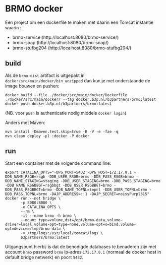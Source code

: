 # BRMO docker

Een project om een dockerfile te maken met daarin een Tomcat instantie waarin :
- brmo-service (http://localhost:8080/brmo-service/)
- brmo-soap (http://localhost:8080/brmo-soap/)
- brmo-stufbg204 (http://localhost:8080/brmo-stufbg204/)


## build

Als de `brmo-dist` artifact is uitgepakt in `docker/src/main/docker/bin_unzipped`
dan kun je met onderstaande de image bouwen en pushen: 
```
docker build --file ./docker/src/main/docker/Dockerfile ./docker/src/main/docker/ --tag docker.b3p.nl/b3partners/brmo:latest
docker push docker.b3p.nl/b3partners/brmo:latest
```
(NB. voor `push` is authenticatie nodig middels `docker login`)

Anders met Maven: 

```
mvn install -Dmaven.test.skip=true -B -V -e -fae -q
mvn clean deploy -pl :docker -P docker
```

## run
Start een container met de volgende command line:
```
export CATALINA_OPTS="-DPG_PORT=5432 -DPG_HOST=172.17.0.1 -DDB_NAME_RSGB=rsgb -DDB_USER_RSGB=brmo -DDB_PASS_RSGB=brmo -DDB_NAME_STAGING=staging -DDB_USER_STAGING=brmo -DDB_PASS_STAGING=brmo -DDB_NAME_RSGBBGT=rsgbbgt -DDB_USER_RSGBBGT=brmo -DDB_PASS_RSGBBGT=brmo -DDB_NAME_TOPNL=topnl -DDB_USER_TOPNL=brmo -DDB_PASS_TOPNL=brmo -DAJP_ADDRESS=::1 -DAJP_SECRET=noisyPurpl315"
docker run --net bridge \
       -p 8080:8080 \
       -e CATALINA_OPTS \
       --rm \
       -it --name brmo -h brmo \
       --mount type=volume,dst=/opt/brmo-data,volume-driver=local,volume-opt=type=none,volume-opt=o=bind,volume-opt=device=/tmp/brmo-data \
       -v /tmp/logs:/usr/local/tomcat/logs \
       b3partners/brmo:latest
```

Uitgangspunt hierbij is dat de benodigde databases te benaderen zijn met account `brmo` 
password `brmo` ip-adres `172.17.0.1` (normaal de docker host in default bridge netwerk) 
en poort `5432`.

